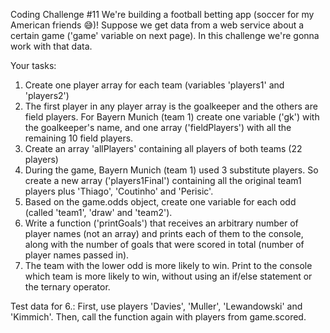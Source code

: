 Coding Challenge #11
We're building a football betting app (soccer for my American friends 😅)!
Suppose we get data from a web service about a certain game ('game' variable on next page). In this challenge we're gonna work with that data.

Your tasks:

1. Create one player array for each team (variables 'players1' and 'players2')
2. The first player in any player array is the goalkeeper and the others are field players. For Bayern Munich (team 1) create one variable ('gk') with the
   goalkeeper's name, and one array ('fieldPlayers') with all the remaining 10
   field players.
3. Create an array 'allPlayers' containing all players of both teams (22 players)
4. During the game, Bayern Munich (team 1) used 3 substitute players. So create a new array ('players1Final') containing all the original team1 players plus 'Thiago', 'Coutinho' and 'Perisic'.
5. Based on the game.odds object, create one variable for each odd (called
   'team1', 'draw' and 'team2').
6. Write a function ('printGoals') that receives an arbitrary number of player
   names (not an array) and prints each of them to the console, along with the
   number of goals that were scored in total (number of player names passed in).
7. The team with the lower odd is more likely to win. Print to the console which team is more likely to win, without using an if/else statement or the ternary operator.

Test data for 6.: First, use players 'Davies', 'Muller', 'Lewandowski' and 'Kimmich'. Then, call the function again with players from game.scored.
